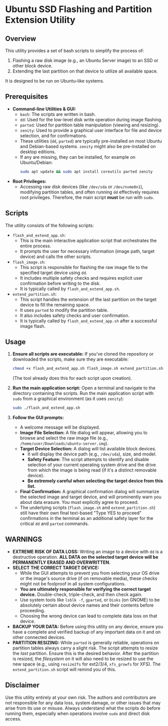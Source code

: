 # Ubuntu SSD Flashing and Partition Extension Utility

## Overview

This utility provides a set of bash scripts to simplify the process of:
1.  Flashing a raw disk image (e.g., an Ubuntu Server image) to an SSD or other block device.
2.  Extending the last partition on that device to utilize all available space.

It is designed to be run on Ubuntu-like systems.

## Prerequisites

*   **Command-line Utilities & GUI:**
    *   `bash`: The scripts are written in bash.
    *   `dd`: Used for the low-level disk write operation during image flashing.
    *   `parted`: Used for partition table manipulation (viewing and resizing).
    *   `zenity`: Used to provide a graphical user interface for file and device selection, and for confirmations.
    *   These utilities (`dd`, `parted`) are typically pre-installed on most Ubuntu and Debian-based systems. `zenity` might also be pre-installed on desktop editions.
    *   If any are missing, they can be installed, for example on Ubuntu/Debian:
        ```bash
        sudo apt update && sudo apt install coreutils parted zenity
        ```
*   **Root Privileges:**
    *   Accessing raw disk devices (like `/dev/sda` or `/dev/nvme0n1`), modifying partition tables, and often running `dd` effectively requires root privileges. Therefore, the main script **must** be run with `sudo`.

## Scripts

The utility consists of the following scripts:

*   `flash_and_extend_app.sh`:
    *   This is the main interactive application script that orchestrates the entire process.
    *   It prompts the user for necessary information (image path, target device) and calls the other scripts.
*   `flash_image.sh`:
    *   This script is responsible for flashing the raw image file to the specified target device using `dd`.
    *   It includes multiple safety checks and requires explicit user confirmation before writing to the disk.
    *   It is typically called by `flash_and_extend_app.sh`.
*   `extend_partition.sh`:
    *   This script handles the extension of the last partition on the target device to fill the remaining space.
    *   It uses `parted` to modify the partition table.
    *   It also includes safety checks and user confirmation.
    *   It is typically called by `flash_and_extend_app.sh` after a successful image flash.

## Usage

1.  **Ensure all scripts are executable:**
    If you've cloned the repository or downloaded the scripts, make sure they are executable:
    ```bash
    chmod +x flash_and_extend_app.sh flash_image.sh extend_partition.sh
    ```
    (The tool already does this for each script upon creation).

2.  **Run the main application script:**
    Open a terminal and navigate to the directory containing the scripts. Run the main application script with `sudo` from a graphical environment (as it uses `zenity`):
    ```bash
    sudo ./flash_and_extend_app.sh
    ```

3.  **Follow the GUI prompts:**
    *   A welcome message will be displayed.
    *   **Image File Selection:** A file dialog will appear, allowing you to browse and select the raw image file (e.g., `/home/user/Downloads/ubuntu-server.img`).
    *   **Target Device Selection:** A dialog will list available block devices.
        *   It will display the device path (e.g., `/dev/sda`), size, and model.
        *   **Safety Feature:** The script attempts to identify and disable selection of your current operating system drive and the drive from which the image is being read (if it's a distinct removable device).
        *   **Be extremely careful when selecting the target device from this list.**
    *   **Final Confirmation:** A graphical confirmation dialog will summarize the selected image and target device, and will prominently warn you about data erasure. You must explicitly agree to proceed.
    *   The underlying scripts (`flash_image.sh` and `extend_partition.sh`) still have their own final text-based "Type YES to proceed" confirmations in the terminal as an additional safety layer for the critical `dd` and `parted` commands.

## WARNINGS

*   **EXTREME RISK OF DATA LOSS:** Writing an image to a device with `dd` is a destructive operation. **ALL DATA on the selected target device will be PERMANENTLY ERASED AND OVERWRITTEN.**
*   **SELECT THE CORRECT TARGET DEVICE:**
    *   While the GUI attempts to prevent you from selecting your OS drive or the image's source drive (if on removable media), these checks might not be foolproof in all system configurations.
    *   **You are ultimately responsible for verifying the correct target device.** Double-check, triple-check, and then check again.
    *   Use system tools like `lsblk -f`, `gparted`, or `Disks` (on GNOME) to be absolutely certain about device names and their contents before proceeding.
    *   Choosing the wrong device can lead to complete data loss on that device.
*   **BACKUP YOUR DATA:** Before using this utility on any device, ensure you have a complete and verified backup of any important data on it and on other connected devices.
*   **PARTITION RESIZING:** While `parted` is generally reliable, operations on partition tables always carry a slight risk. The script attempts to resize the *last* partition. Ensure this is the desired behavior. After the partition is resized, the *filesystem* on it will also need to be resized to use the new space (e.g., using `resize2fs` for ext2/3/4, `xfs_growfs` for XFS). The `extend_partition.sh` script will remind you of this.

## Disclaimer

Use this utility entirely at your own risk. The authors and contributors are not responsible for any data loss, system damage, or other issues that may arise from its use or misuse. Always understand what the scripts do before running them, especially when operations involve `sudo` and direct disk access.
